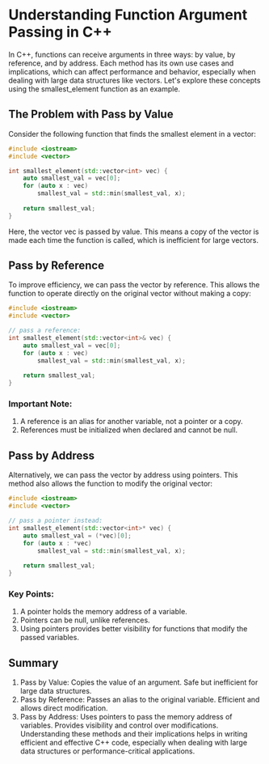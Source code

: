 # Understanding Function Argument Passing in C++
In C++, functions can receive arguments in three ways: by value, by reference, and by address. Each method has its own use cases and implications, which can affect performance and behavior, especially when dealing with large data structures like vectors. Let's explore these concepts using the smallest_element function as an example.

## The Problem with Pass by Value
Consider the following function that finds the smallest element in a vector:

```cpp
#include <iostream>
#include <vector>

int smallest_element(std::vector<int> vec) {
    auto smallest_val = vec[0];
    for (auto x : vec) 
        smallest_val = std::min(smallest_val, x);
    
    return smallest_val;
}
```
Here, the vector vec is passed by value. This means a copy of the vector is made each time the function is called, which is inefficient for large vectors.

## Pass by Reference
To improve efficiency, we can pass the vector by reference. This allows the function to operate directly on the original vector without making a copy:

```cpp
#include <iostream>
#include <vector>

// pass a reference:
int smallest_element(std::vector<int>& vec) {
    auto smallest_val = vec[0];
    for (auto x : vec) 
        smallest_val = std::min(smallest_val, x);
    
    return smallest_val;
}
```

### Important Note:
1. A reference is an alias for another variable, not a pointer or a copy.
2. References must be initialized when declared and cannot be null.

## Pass by Address
Alternatively, we can pass the vector by address using pointers. This method also allows the function to modify the original vector:

```cpp
#include <iostream>
#include <vector>

// pass a pointer instead:
int smallest_element(std::vector<int>* vec) {
    auto smallest_val = (*vec)[0];
    for (auto x : *vec) 
        smallest_val = std::min(smallest_val, x);
    
    return smallest_val;
}
```

### Key Points:
1. A pointer holds the memory address of a variable.
2. Pointers can be null, unlike references.
3. Using pointers provides better visibility for functions that modify the passed variables.

## Summary
1. Pass by Value: Copies the value of an argument. Safe but inefficient for large data structures.
2. Pass by Reference: Passes an alias to the original variable. Efficient and allows direct modification.
3. Pass by Address: Uses pointers to pass the memory address of variables. Provides visibility and control over modifications.
Understanding these methods and their implications helps in writing efficient and effective C++ code, especially when dealing with large data structures or performance-critical applications.
